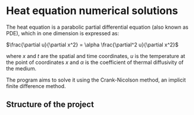 <h1>Heat equation numerical solutions</h1>
The heat equation is a parabolic partial differential equation (also known as PDE), which in one dimension is expressed as:

$\frac{\partial u}{\partial x^2} = \alpha \frac{\partial^2 u}{\partial x^2}$

where $x$ and $t$ are the spatial and time coordinates, $u$ is the temperature at the point of coordinates $x$ and $\alpha$ is the coefficient of thermal diffusivity of the medium.

The program aims to solve it using the Crank-Nicolson method, an implicit finite difference method.

<h2>Structure of the project</h2>
